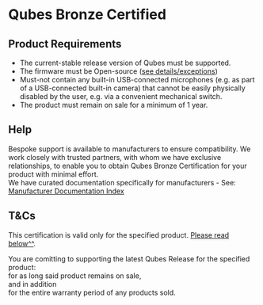 <h1>Qubes Bronze Certified</h1>

<h2>Product Requirements</h2>

- The current-stable release version of Qubes must be supported. 
- The firmware must be Open-source ([see details/exceptions](specifications/open-source-firmware.md))  
- Must-not contain any built-in USB-connected microphones (e.g. as part of a USB-connected built-in camera) that cannot be easily physically disabled by the user, e.g. via a convenient mechanical switch.  
- The product must remain on sale for a minimum of 1 year. 

<h2>Help</h2>

Bespoke support is available to manufacturers to ensure compatibility. We work closely with trusted partners, with whom we have exclusive relationships, to enable you to obtain Qubes Bronze Certification for your product with minimal effort.  
We have curated documentation specifically for manufacturers - See: [Manufacturer Documentation Index](/qubes/certification/manufacturer-documentation-index.md)  

<h2>T&Cs</h2>

This certification is valid only for the specified product. [Please read below^^]().

You are comitting to supporting the latest Qubes Release for the specified product:  
for as long said product remains on sale,  
and in addition   
for the entire warranty period of any products sold.   

